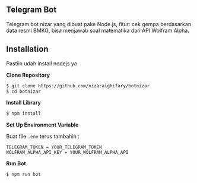 ## Telegram Bot

Telegram bot nizar yang dibuat pake Node.js, fitur: cek gempa berdasarkan data resmi BMKG, bisa menjawab soal matematika dari API Wolfram Alpha.

## Installation

Pastiin udah install nodejs ya

**Clone Repository**

```bash
$ git clone https://github.com/nizaralghifary/botnizar
$ cd botnizar
```

**Install Library**

```bash
$ npm install
```

**Set Up Environment Variable**

Buat file `.env` terus tambahin :

```env
TELEGRAM_TOKEN = YOUR_TELEGRAM_TOKEN
WOLFRAM_ALPHA_API_KEY = YOUR_WOLFRAM_ALPHA_API
```

**Run Bot**

```bash
$ npm run bot
```
